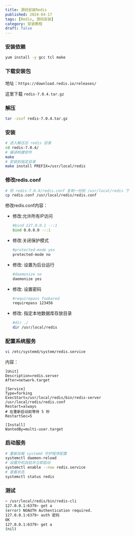 ```yaml
---
title: 源码安装Redis
published: 2024-04-17
tags: [Redis, 源码安装]
category: 安装教程
draft: false
---
```


### 安装依赖

```sh
yum install -y gcc tcl make
```

### 下载安装包

地址：`https://download.redis.io/releases/`

这里下载 `redis-7.0.4.tar.gz`

### 解压

```sh
tar -zxvf redis-7.0.4.tar.gz
```

### 安装

```sh
# 进入解压后 redis 目录
cd redis-7.0.4/
# 编译构建软件
make
# 安装到指定目录
make install PREFIX=/usr/local/redis 
```

### 修改redis.conf

```sh
# 将 redis-7.0.4/redis.conf 复制一份到 /usr/local/redis 下
cp redis.conf /usr/local/redis/redis.conf
```

修改redis.conf内容：

- 修改:允许所有IP访问

  ```sh
  #bind 127.0.0.1 -::1
  bind 0.0.0.0 -::1
  ```

- 修改:关闭保护模式

  ```sh
  #protected-mode yes
  protected-mode no
  ```

- 修改: 设置为后台运行

  ```sh
  #daemonize no
  daemonize yes
  ```

- 修改: 设置密码

  ```sh
  #requirepass foobared
  requirepass 123456
  ```

- 修改: 指定本地数据库存放目录

  ```sh
  #dir ./
  dir /usr/local/redis
  ```

### 配置系统服务

```sh
vi /etc/systemd/system/redis.service
```

内容：

```
[Unit]
Description=redis.server
After=network.target

[Service]
Type=forking
ExecStart=/usr/local/redis/bin/redis-server /usr/local/redis/redis.conf
Restart=always
# 在重新启动前等待 5 秒
RestartSec=5 

[Install]
WantedBy=multi-user.target
```

### 启动服务

```sh
# 重新加载 systemd 守护程序配置
systemctl daemon-reload
# 设置开机自启并立即启动
systemctl enable --now redis.service
# 查看状态
systemctl status redis
```

### 测试

```sh
> /usr/local/redis/bin/redis-cli 
127.0.0.1:6379> get a
(error) NOAUTH Authentication required.
127.0.0.1:6379> auth 密码
OK
127.0.0.1:6379> get a
(nil)
```

